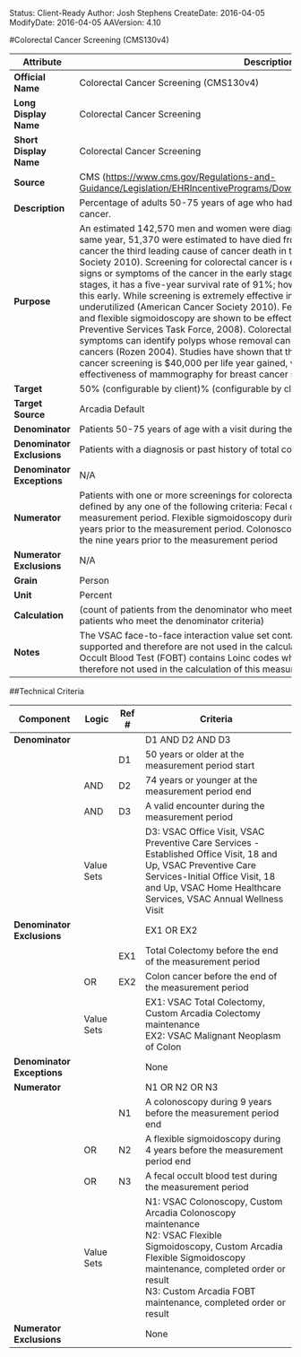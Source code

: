 Status: Client-Ready
Author: Josh Stephens
CreateDate: 2016-04-05
ModifyDate: 2016-04-05
AAVersion: 4.10

#Colorectal Cancer Screening (CMS130v4)

| Attribute | Description |
| --------- | ----------- |
| **Official Name** | Colorectal Cancer Screening (CMS130v4) |
| **Long Display Name** | Colorectal Cancer Screening |
| **Short Display Name** | Colorectal Cancer Screening |
| **Source** | CMS (https://www.cms.gov/Regulations-and-Guidance/Legislation/EHRIncentivePrograms/Downloads/eCQM_2014_EP_June2015.zip) |
| **Description** | Percentage of adults 50-75 years of age who had appropriate screening for colorectal cancer. |
| **Purpose** | An estimated 142,570 men and women were diagnosed with colon cancer in 2010. In the same year, 51,370 were estimated to have died from the disease, making colorectal cancer the third leading cause of cancer death in the United States (American Cancer Society 2010). Screening for colorectal cancer is extremely important as there are no signs or symptoms of the cancer in the early stages. If the disease is caught in its earliest stages, it has a five-year survival rate of 91%; however, the disease is often not caught this early. While screening is extremely effective in detecting colorectal cancer, it remains underutilized (American Cancer Society 2010). Fecal occult blood tests, colonoscopy, and flexible sigmoidoscopy are shown to be effective screening methods (United States Preventive Services Task Force, 2008). Colorectal screening of individuals with no symptoms can identify polyps whose removal can prevent more than 90% of colorectal cancers (Rozen 2004). Studies have shown that the cost-effectiveness of colorectal cancer screening is $40,000 per life year gained, which is similar to the cost-effectiveness of mammography for breast cancer screening (Hawk and Levin 2005). |
| **Target** | 50% (configurable by client)% (configurable by client) |
| **Target Source** | Arcadia Default |
| **Denominator** | Patients 50-75 years of age with a visit during the measurement period |
| **Denominator Exclusions** | Patients with a diagnosis or past history of total colectomy or colorectal cancer |
| **Denominator Exceptions** | N/A |
| **Numerator** | Patients with one or more screenings for colorectal cancer. Appropriate screenings are defined by any one of the following criteria: Fecal occult blood test (FOBT) during the measurement period. Flexible sigmoidoscopy during the measurement period or the four years prior to the measurement period. Colonoscopy during the measurement period or the nine years prior to the measurement period |
| **Numerator Exclusions** | N/A |
| **Grain** | Person |
| **Unit** | Percent |
| **Calculation** | (count of patients from the denominator who meet the numerator criteria) / (count of patients who meet the denominator criteria) |
| **Notes** | The VSAC face-to-face interaction value set contains SNOMED codes that are not supported and therefore are not used in the calculation of this measure. The VSAC Fecal Occult Blood Test (FOBT) contains Loinc codes which are not supported and are therefore not used in the calculation of this measure |


##Technical Criteria

| Component | Logic | Ref # | Criteria |
| --------- | ----- | ----- | -------- |
| **Denominator** | | | D1 AND D2 AND D3 |
| |  | D1 | 50 years or older at the measurement period start |
| | AND | D2 | 74 years or younger at the measurement period end |
| | AND | D3 | A valid encounter during the measurement period |
| | Value Sets | | D3: VSAC Office Visit, VSAC  Preventive Care Services - Established Office Visit, 18 and Up, VSAC Preventive Care Services-Initial Office Visit, 18 and Up, VSAC Home Healthcare Services, VSAC Annual Wellness Visit |
| **Denominator Exclusions** | | | EX1 OR EX2 |
| |  | EX1 | Total Colectomy before the end of the measurement period |
| | OR | EX2 | Colon cancer before the end of the measurement period |
| | Value Sets | | EX1: VSAC Total Colectomy, Custom Arcadia Colectomy maintenance<br>EX2: VSAC Malignant Neoplasm of Colon |
| **Denominator Exceptions** | | | None |
| **Numerator** | | | N1 OR N2 OR N3 |
| |  | N1 | A colonoscopy during 9 years before the measurement period end |
| | OR | N2 | A flexible sigmoidoscopy during 4 years before the measurement period end |
| | OR | N3 | A fecal occult blood test during the measurement period |
| | Value Sets | | N1: VSAC Colonoscopy, Custom Arcadia Colonoscopy maintenance<br>N2: VSAC Flexible Sigmoidoscopy, Custom Arcadia Flexible Sigmoidoscopy maintenance, completed order or result<br>N3: Custom Arcadia FOBT maintenance, completed order or result |
| **Numerator Exclusions** | | | None |
